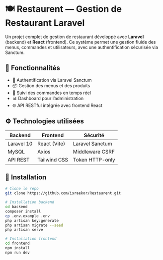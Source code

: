 # 🍽️ Restaurent — Gestion de Restaurant Laravel

Un projet complet de gestion de restaurant développé avec **Laravel** (backend) et **React** (frontend). Ce système permet une gestion fluide des menus, commandes et utilisateurs, avec une authentification sécurisée via Sanctum.

## 🚀 Fonctionnalités

- 🔐 Authentification via Laravel Sanctum
- 📦 Gestion des menus et des produits
- 🛒 Suivi des commandes en temps réel
- 📊 Dashboard pour l’administration
- 🌐 API RESTful intégrée avec frontend React

## ⚙️ Technologies utilisées

| Backend    | Frontend     | Sécurité        |
| ---------- | ------------ | --------------- |
| Laravel 10 | React (Vite) | Laravel Sanctum |
| MySQL      | Axios        | Middleware CSRF |
| API REST   | Tailwind CSS | Token HTTP-only |

## 🧪 Installation

```bash
# Clone le repo
git clone https://github.com/israekor/Restaurent.git

# Installation backend
cd backend
composer install
cp .env.example .env
php artisan key:generate
php artisan migrate --seed
php artisan serve

# Installation frontend
cd frontend
npm install
npm run dev
```
